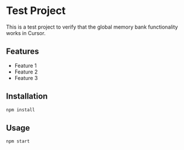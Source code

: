 # Test Project

This is a test project to verify that the global memory bank functionality works in Cursor.

## Features

- Feature 1
- Feature 2
- Feature 3

## Installation

```bash
npm install
```

## Usage

```bash
npm start
``` 